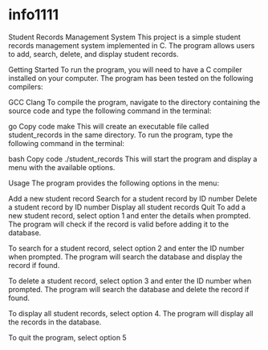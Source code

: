 # info1111
Student Records Management System
This project is a simple student records management system implemented in C. The program allows users to add, search, delete, and display student records.

Getting Started
To run the program, you will need to have a C compiler installed on your computer. The program has been tested on the following compilers:

GCC
Clang
To compile the program, navigate to the directory containing the source code and type the following command in the terminal:

go
Copy code
make
This will create an executable file called student_records in the same directory. To run the program, type the following command in the terminal:

bash
Copy code
./student_records
This will start the program and display a menu with the available options.

Usage
The program provides the following options in the menu:

Add a new student record
Search for a student record by ID number
Delete a student record by ID number
Display all student records
Quit
To add a new student record, select option 1 and enter the details when prompted. The program will check if the record is valid before adding it to the database.

To search for a student record, select option 2 and enter the ID number when prompted. The program will search the database and display the record if found.

To delete a student record, select option 3 and enter the ID number when prompted. The program will search the database and delete the record if found.

To display all student records, select option 4. The program will display all the records in the database.

To quit the program, select option 5
